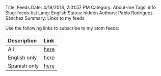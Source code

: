 Title: Feeds
Date: 4/19/2018, 2:01:57 PM
Category: About-me
Tags: info
Slug: feeds-list
Lang: English
Status: hidden
Authors: Pablo Rodríguez-Sánchez
Summary: Links to my feeds

Use the following links to subscribe to my atom feeds:

| Description  | Link                                  |
|:-------------|:--------------------------------------|
| All          | [here](../feeds/all.atom.xml)         |
| English only | [here](../feeds/all-english.atom.xml) |
| Spanish only | [here](../feeds/all-Spanish.atom.xml) |
